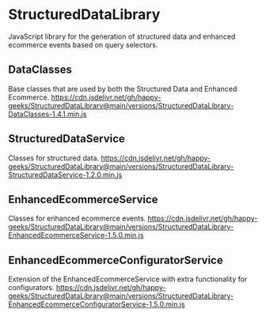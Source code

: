# StructuredDataLibrary
JavaScript library for the generation of structured data and enhanced ecommerce events based on query selectors.

## DataClasses
Base classes that are used by both the Structured Data and Enhanced Ecommerce.
https://cdn.jsdelivr.net/gh/happy-geeks/StructuredDataLibrary@main/versions/StructuredDataLibrary-DataClasses-1.4.1.min.js

## StructuredDataService
Classes for structured data.
https://cdn.jsdelivr.net/gh/happy-geeks/StructuredDataLibrary@main/versions/StructuredDataLibrary-StructuredDataService-1.2.0.min.js

## EnhancedEcommerceService
Classes for enhanced ecommerce events.
https://cdn.jsdelivr.net/gh/happy-geeks/StructuredDataLibrary@main/versions/StructuredDataLibrary-EnhancedEcommerceService-1.5.0.min.js

## EnhancedEcommerceConfiguratorService
Extension of the EnhancedEcommerceService with extra functionality for configurators.
https://cdn.jsdelivr.net/gh/happy-geeks/StructuredDataLibrary@main/versions/StructuredDataLibrary-EnhancedEcommerceConfiguratorService-1.5.0.min.js

